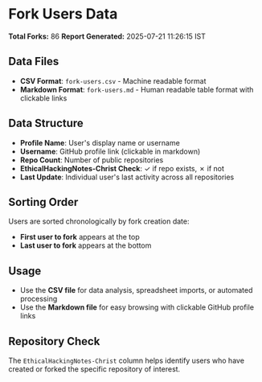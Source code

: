 # Fork Users Data

**Total Forks:** 86
**Report Generated:** 2025-07-21 11:26:15 IST

## Data Files
- **CSV Format**: `fork-users.csv` - Machine readable format
- **Markdown Format**: `fork-users.md` - Human readable table format with clickable links

## Data Structure
- **Profile Name**: User's display name or username
- **Username**: GitHub profile link (clickable in markdown)
- **Repo Count**: Number of public repositories
- **EthicalHackingNotes-Christ Check**: ✓ if repo exists, ✗ if not
- **Last Update**: Individual user's last activity across all repositories

## Sorting Order
Users are sorted chronologically by fork creation date:
- **First user to fork** appears at the top
- **Last user to fork** appears at the bottom

## Usage
- Use the **CSV file** for data analysis, spreadsheet imports, or automated processing
- Use the **Markdown file** for easy browsing with clickable GitHub profile links

## Repository Check
The `EthicalHackingNotes-Christ` column helps identify users who have created or forked the specific repository of interest.